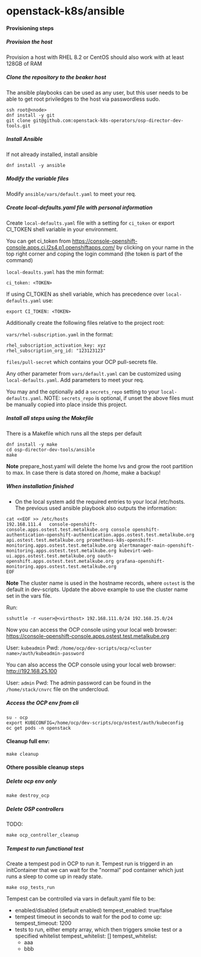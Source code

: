 # openstack-k8s/ansible

#### Provisioning steps

##### Provision the host

Provision a host with RHEL 8.2 or CentOS should also work with at least 128GB of RAM

##### Clone the repository to the beaker host

The ansible playbooks can be used as any user, but this user needs to be able to
get root priviledges to the host via passwordless sudo.

```
ssh root@<node>
dnf install -y git
git clone git@github.com:openstack-k8s-operators/osp-director-dev-tools.git
```

##### Install Ansible

If not already installed, install ansible

```
dnf install -y ansible
```

##### Modify the variable files

Modify `ansible/vars/default.yaml` to meet your req.

##### Create local-defaults.yaml file with personal information

Create `local-defaults.yaml` file with a setting for `ci_token`
or export CI_TOKEN shell variable in your environment.

You can get ci_token from https://console-openshift-console.apps.ci.l2s4.p1.openshiftapps.com/
by clicking on your name in the top right corner and coping the login
command (the token is part of the command)

`local-deaults.yaml` has the min format:

```
ci_token: <TOKEN>
```

If using CI_TOKEN as shell variable, which has precedence over
`local-defaults.yaml` use:

```
export CI_TOKEN: <TOKEN>
```

Additionally create the following files relative to the
project root:

`vars/rhel-subscription.yaml` in the format:

```
rhel_subscription_activation_key: xyz
rhel_subscription_org_id: "123123123"
```

`files/pull-secret` which contains your OCP pull-secrets file.

Any other parameter from `vars/default.yaml` can be customized using
`local-defaults.yaml`. Add parameters to meet your req.

You may and the optionally add a `secrets_repo` setting to your `local-defaults.yaml`.
NOTE: `secrets_repo` is optional, if unset the above files must be manually copied
into place inside this project.

##### Install all steps using the Makefile

There is a Makefile which runs all the steps per default

```
dnf install -y make
cd osp-director-dev-tools/ansible
make
```

**Note**
prepare_host.yaml will delete the home lvs and grow the root partition to max.
In case there is data stored on /home, make a backup!

##### When installation finished

* On the local system add the required entries to your local /etc/hosts. The previous used ansible playbook also outputs the information:

```
cat <<EOF >> /etc/hosts
192.168.111.4   console-openshift-console.apps.ostest.test.metalkube.org console openshift-authentication-openshift-authentication.apps.ostest.test.metalkube.org api.ostest.test.metalkube.org prometheus-k8s-openshift-monitoring.apps.ostest.test.metalkube.org alertmanager-main-openshift-monitoring.apps.ostest.test.metalkube.org kubevirt-web-ui.apps.ostest.test.metalkube.org oauth-openshift.apps.ostest.test.metalkube.org grafana-openshift-monitoring.apps.ostest.test.metalkube.org
EOF
```

**Note**
The cluster name is used in the hostname records, where `ostest` is the default in dev-scripts.
Update the above example to use the cluster name set in the vars file.

Run:

```
sshuttle -r <user>@<virthost> 192.168.111.0/24 192.168.25.0/24
```

Now you can access the OCP console using your local web browser: <https://console-openshift-console.apps.ostest.test.metalkube.org>

User: `kubeadmin`
Pwd: `/home/ocp/dev-scripts/ocp/<cluster name>/auth/kubeadmin-password`

You can also access the OCP console using your local web browser: <http://192.168.25.100>

User: `admin`
Pwd: The admin password can be found in the `/home/stack/cnvrc` file on the undercloud.

##### Access the OCP env from cli

```
su - ocp
export KUBECONFIG=/home/ocp/dev-scripts/ocp/ostest/auth/kubeconfig
oc get pods -n openstack
```

#### Cleanup full env:

```
make cleanup
```

#### Othere possible cleanup steps

##### Delete ocp env only

```
make destroy_ocp
```

##### Delete OSP controllers
TODO:
```
make ocp_controller_cleanup
```

##### Tempest to run functional test

Create a tempest pod in OCP to run it. Tempest run is triggerd in an initContainer that we can wait
for the "normal" pod container which just runs a sleep to come up in ready state.

```
make osp_tests_run
```

Tempest can be controlled via vars in default.yaml file to be:
* enabled/disabled (default enabled)
  tempest_enabled: true/false
* tempest timeout in seconds to wait for the pod to come up:
  tempest_timeout: 1200
* tests to run, either empty array, which then triggers smoke test
  or a specified whitelist
  tempest_whitelist: []
  tempest_whitelist:
  - aaa
  - bbb
